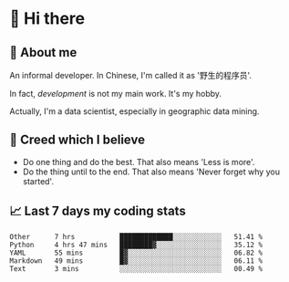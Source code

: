 # 👋 Hi there

## :speech_balloon: About me

An informal developer. In Chinese, I'm called it as '野生的程序员'.

In fact, _development_ is not my main work. It's my hobby.

Actually, I'm a data scientist, especially in geographic data mining.

## :see_no_evil: Creed which I believe

- Do one thing and do the best. That also means 'Less is more'.
- Do the thing until to the end. That also means 'Never forget why you started'.

## :chart_with_upwards_trend: Last 7 days my coding stats

<!--START_SECTION:waka-->
```text
Other      7 hrs           █████████████░░░░░░░░░░░░   51.41 % 
Python     4 hrs 47 mins   ████████▓░░░░░░░░░░░░░░░░   35.12 % 
YAML       55 mins         █▓░░░░░░░░░░░░░░░░░░░░░░░   06.82 % 
Markdown   49 mins         █▓░░░░░░░░░░░░░░░░░░░░░░░   06.11 % 
Text       3 mins          ░░░░░░░░░░░░░░░░░░░░░░░░░   00.49 % 
```
<!--END_SECTION:waka-->
